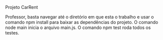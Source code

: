 Projeto CarRent

Professor, basta navegar até o diretório em que esta o trabalho e usar o comando npm install para baixar as dependências do projeto. 
O comando node main inicia o arquivo main.js. 
O comando npm test roda todos os testes.
